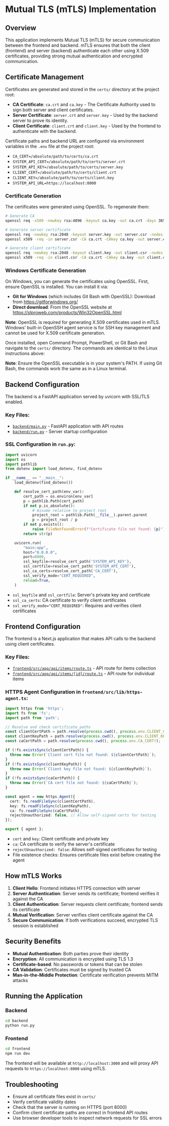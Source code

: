 # Mutual TLS (mTLS) Implementation

## Overview

This application implements Mutual TLS (mTLS) for secure communication between the frontend and backend. mTLS ensures that both the client (frontend) and server (backend) authenticate each other using X.509 certificates, providing strong mutual authentication and encrypted communication.

## Certificate Management

Certificates are generated and stored in the `certs/` directory at the project root:

- **CA Certificate**: `ca.crt` and `ca.key` - The Certificate Authority used to sign both server and client certificates.
- **Server Certificate**: `server.crt` and `server.key` - Used by the backend server to prove its identity.
- **Client Certificate**: `client.crt` and `client.key` - Used by the frontend to authenticate with the backend.

Certificate paths and backend URL are configured via environment variables in the `.env` file at the project root:
- `CA_CERT=/absolute/path/to/certs/ca.crt`
- `SYSTEM_API_CERT=/absolute/path/to/certs/server.crt`
- `SYSTEM_API_KEY=/absolute/path/to/certs/server.key`
- `CLIENT_CERT=/absolute/path/to/certs/client.crt`
- `CLIENT_KEY=/absolute/path/to/certs/client.key`
- `SYSTEM_API_URL=https://localhost:8000`

### Certificate Generation

The certificates were generated using OpenSSL. To regenerate them:

```bash
# Generate CA
openssl req -x509 -newkey rsa:4096 -keyout ca.key -out ca.crt -days 365 -nodes -subj "/CN=MyCA"

# Generate server certificate
openssl req -newkey rsa:2048 -keyout server.key -out server.csr -nodes -subj "/CN=localhost"
openssl x509 -req -in server.csr -CA ca.crt -CAkey ca.key -out server.crt -days 365 -CAcreateserial

# Generate client certificate
openssl req -newkey rsa:2048 -keyout client.key -out client.csr -nodes -subj "/CN=client"
openssl x509 -req -in client.csr -CA ca.crt -CAkey ca.key -out client.crt -days 365
```
### Windows Certificate Generation

On Windows, you can generate the certificates using OpenSSL. First, ensure OpenSSL is installed. You can install it via:

- **Git for Windows** (which includes Git Bash with OpenSSL): Download from https://gitforwindows.org/
- **Direct download**: From the OpenSSL website at https://slproweb.com/products/Win32OpenSSL.html

**Note**: OpenSSL is required for generating X.509 certificates used in mTLS. Windows' built-in OpenSSH agent service is for SSH key management and cannot be used for X.509 certificate generation.

Once installed, open Command Prompt, PowerShell, or Git Bash and navigate to the `certs/` directory. The commands are identical to the Linux instructions above:

**Note**: Ensure the OpenSSL executable is in your system's PATH. If using Git Bash, the commands work the same as in a Linux terminal.

## Backend Configuration

The backend is a FastAPI application served by uvicorn with SSL/TLS enabled.

### Key Files:
- [`backend/main.py`](backend/main.py) - FastAPI application with API routes
- [`backend/run.py`](backend/run.py) - Server startup configuration

### SSL Configuration in `run.py`:
```python
import uvicorn
import os
import pathlib
from dotenv import load_dotenv, find_dotenv

if __name__ == "__main__":
    load_dotenv(find_dotenv())

    def resolve_cert_path(env_var):
        cert_path = os.environ[env_var]
        p = pathlib.Path(cert_path)
        if not p.is_absolute():
            # Assume relative to project root
            project_root = pathlib.Path(__file__).parent.parent
            p = project_root / p
        if not p.exists():
            raise FileNotFoundError(f"Certificate file not found: {p}")
        return str(p)

    uvicorn.run(
        "main:app",
        host="0.0.0.0",
        port=8000,
        ssl_keyfile=resolve_cert_path('SYSTEM_API_KEY'),
        ssl_certfile=resolve_cert_path('SYSTEM_API_CERT'),
        ssl_ca_certs=resolve_cert_path('CA_CERT'),
        ssl_verify_mode="CERT_REQUIRED",
        reload=True,
    )
```

- `ssl_keyfile` and `ssl_certfile`: Server's private key and certificate
- `ssl_ca_certs`: CA certificate to verify client certificates
- `ssl_verify_mode="CERT_REQUIRED"`: Requires and verifies client certificates

## Frontend Configuration

The frontend is a Next.js application that makes API calls to the backend using client certificates.

### Key Files:
- [`frontend/src/app/api/items/route.ts`](frontend/src/app/api/items/route.ts) - API route for items collection
- [`frontend/src/app/api/items/[id]/route.ts`](frontend/src/app/api/items/[id]/route.ts) - API route for individual items

### HTTPS Agent Configuration in `frontend/src/lib/https-agent.ts`:
```typescript
import https from 'https';
import fs from 'fs';
import path from 'path';

// Resolve and check certificate paths
const clientCertPath = path.resolve(process.cwd(), process.env.CLIENT_CERT!);
const clientKeyPath = path.resolve(process.cwd(), process.env.CLIENT_KEY!);
const caCertPath = path.resolve(process.cwd(), process.env.CA_CERT!);

if (!fs.existsSync(clientCertPath)) {
  throw new Error(`Client cert file not found: ${clientCertPath}`);
}
if (!fs.existsSync(clientKeyPath)) {
  throw new Error(`Client key file not found: ${clientKeyPath}`);
}
if (!fs.existsSync(caCertPath)) {
  throw new Error(`CA cert file not found: ${caCertPath}`);
}

const agent = new https.Agent({
  cert: fs.readFileSync(clientCertPath),
  key: fs.readFileSync(clientKeyPath),
  ca: fs.readFileSync(caCertPath),
  rejectUnauthorized: false, // Allow self-signed certs for testing
});

export { agent };
```

- `cert` and `key`: Client certificate and private key
- `ca`: CA certificate to verify the server's certificate
- `rejectUnauthorized: false`: Allows self-signed certificates for testing
- File existence checks: Ensures certificate files exist before creating the agent

## How mTLS Works

1. **Client Hello**: Frontend initiates HTTPS connection with server
2. **Server Authentication**: Server sends its certificate; frontend verifies it against the CA
3. **Client Authentication**: Server requests client certificate; frontend sends its certificate
4. **Mutual Verification**: Server verifies client certificate against the CA
5. **Secure Communication**: If both verifications succeed, encrypted TLS session is established

## Security Benefits

- **Mutual Authentication**: Both parties prove their identity
- **Encryption**: All communication is encrypted using TLS 1.3
- **Certificate-based**: No passwords or tokens that can be stolen
- **CA Validation**: Certificates must be signed by trusted CA
- **Man-in-the-Middle Protection**: Certificate verification prevents MITM attacks

## Running the Application

### Backend
```bash
cd backend
python run.py
```

### Frontend
```bash
cd frontend
npm run dev
```

The frontend will be available at `http://localhost:3000` and will proxy API requests to `https://localhost:8000` using mTLS.

## Troubleshooting

- Ensure all certificate files exist in `certs/`
- Verify certificate validity dates
- Check that the server is running on HTTPS (port 8000)
- Confirm client certificate paths are correct in frontend API routes
- Use browser developer tools to inspect network requests for SSL errors